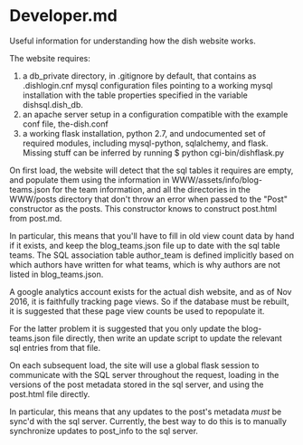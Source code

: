 # Developer.md

Useful information for understanding how the dish website works.

The website requires:
1) a db_private directory, in .gitignore by default, that contains as
.dishlogin.cnf mysql configuration files pointing to a working mysql
installation with the table properties specified in the variable
dishsql.dish_db.
2) an apache server setup in a configuration compatible with the example conf
file, the-dish.conf
3) a working flask installation, python 2.7, and undocumented set of required
modules, including mysql-python, sqlalchemy, and flask. Missing stuff can be
inferred by running
$ python cgi-bin/dishflask.py

On first load, the website will detect that the sql tables it requires are
empty, and populate them using the information in WWW/assets/info/blog-teams.json
for the team information, and all the directories in the WWW/posts directory that
don't throw an error when passed to the "Post" constructor as the posts. This
constructor knows to construct post.html from post.md.

In particular, this means that you'll have to fill in old view count data by
hand if it exists, and keep the blog_teams.json file up to date with the sql
table teams. The SQL association table author_team is defined implicitly based
on which authors have written for what teams, which is why authors are not
listed in blog_teams.json.

A google analytics account exists for the actual dish website, and as of Nov
2016, it is faithfully tracking page views. So if the database must be rebuilt,
it is suggested that these page view counts be used to repopulate it.

For the latter problem it is suggested that you only update the blog-teams.json
file directly, then write an update script to update the relevant sql entries
from that file.

On each subsequent load, the site will use a global flask session to
communicate with the SQL server throughout the request, loading in the versions
of the post metadata stored in the sql server, and using the post.html file
directly.

In particular, this means that any updates to the post's metadata *must* be
sync'd with the sql server. Currently, the best way to do this is to manually
synchronize updates to post_info to the sql server.
